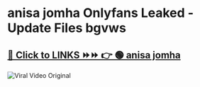 
 # anisa jomha Onlyfans Leaked - Update Files bgvws

## <h2><a href="https://clipsfans.com/anisa_jomha&ref=git">🔗 Click to LINKS ⏩⏩ 👉 🟢 anisa jomha </a></h2>

<a href="https://clipsfans.com/anisa_jomha&ref=git" rel="nofollow" data-target="animated-image.originalLink"><img src="https://i.ibb.co.com/xMMVF88/686577567.gif" alt="Viral Video Original" style="max-width: 100%; display: inline-block;" data-target="animated-image.originalImage"></a>

